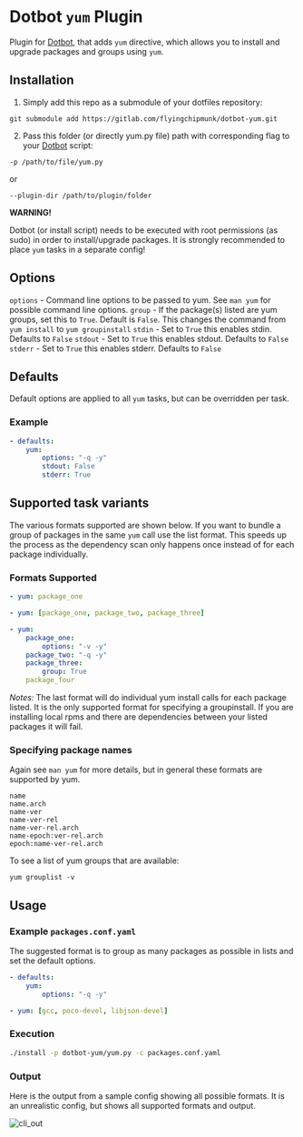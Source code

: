 # Dotbot ```yum``` Plugin

Plugin for [Dotbot](https://github.com/anishathalye/dotbot), that adds ```yum``` directive, which allows you to install and upgrade packages and groups using ```yum```.

## Installation

1) Simply add this repo as a submodule of your dotfiles repository:

```
git submodule add https://gitlab.com/flyingchipmunk/dotbot-yum.git
```

2) Pass this folder (or directly yum.py file) path with corresponding flag to your [Dotbot](https://github.com/anishathalye/dotbot) script:

```
-p /path/to/file/yum.py
```
  or

```
--plugin-dir /path/to/plugin/folder
```

 **WARNING!**

 Dotbot (or install script) needs to be executed with root permissions (as sudo) in order to install/upgrade packages. It is strongly recommended to place ```yum``` tasks in a separate config!

## Options
`options` - Command line options to be passed to yum. See `man yum` for possible command line options.
`group`   - If the package(s) listed are yum groups, set this to `True`. Default is `False`. This changes the command from `yum install` to `yum groupinstall`
`stdin`   - Set to `True` this enables stdin.  Defaults to `False`
`stdout`  - Set to `True` this enables stdout. Defaults to `False`
`stderr`  - Set to `True` this enables stderr. Defaults to `False`

## Defaults
Default options are applied to all ```yum``` tasks, but can be overridden per task.

### Example
```yaml
- defaults:
    yum:
        options: "-q -y"
        stdout: False
        stderr: True
```

## Supported task variants
The various formats supported are shown below. If you want to bundle a group of packages in the same ```yum``` call use the list format. This speeds up the process as the dependency scan only happens once instead of for each package individually.


### Formats Supported
```yaml
- yum: package_one
```
```yaml
- yum: [package_one, package_two, package_three]
```
```yaml
- yum:
    package_one:
        options: "-v -y"
    package_two: "-q -y"
    package_three:
        group: True
    package_four
```
_Notes:_ The last format will do individual yum install calls for each package listed. It is the only supported format for specifying a groupinstall. If you are installing local rpms and there are dependencies between your listed packages it will fail.

### Specifying package names
Again see `man yum` for more details, but in general these formats are supported by yum.
```
name
name.arch
name-ver
name-ver-rel
name-ver-rel.arch
name-epoch:ver-rel.arch
epoch:name-ver-rel.arch
```

To see a list of yum groups that are available:
```
yum grouplist -v 
```

## Usage

### Example ```packages.conf.yaml```
The suggested format is to group as many packages as possible in lists and set the default options.

```yaml
- defaults:
    yum:
        options: "-q -y"

- yum: [gcc, poco-devel, libjson-devel]
```

### Execution
```bash
./install -p dotbot-yum/yum.py -c packages.conf.yaml
```

### Output
Here is the output from a sample config showing all possible formats. It is an unrealistic config, but shows all supported formats and output.

![cli_out](https://i.imgur.com/OhoeL4f.png)
